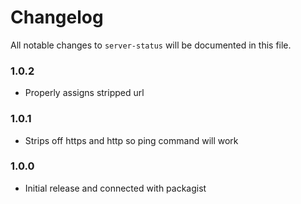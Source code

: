 # Changelog

All notable changes to `server-status` will be documented in this file.

### 1.0.2
- Properly assigns stripped url

### 1.0.1
- Strips off https and http so ping command will work

### 1.0.0
- Initial release and connected with packagist
